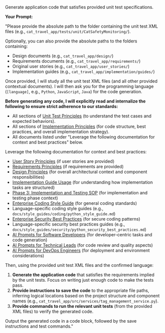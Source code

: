 Generate application code that satisfies provided unit test specifications.

**Your Prompt:**

"Please provide the absolute path to the folder containing the unit test XML files (e.g., `cat_travel_app/tests/unit/CatSafetyMonitoring/`).

Optionally, you can also provide the absolute paths to the folders containing:
- Design documents (e.g., `cat_travel_app/design/`)
- Requirements documents (e.g., `cat_travel_app/requirements/`)
- Original user stories (e.g., `cat_travel_app/user_stories/`)
- Implementation guides (e.g., `cat_travel_app/implementation/guides/`)

Once provided, I will study all the unit test XML files (and all other provided contextual documents). I will then ask you for the programming language (`[language]`, e.g., `Python`, `JavaScript`, `Java`) for the code generation.

**Before generating any code, I will explicitly read and internalize the following to ensure strict adherence to our standards:**
- All sections of [Unit Test Principles](../../1_principles/1.5_unit_test_principles.md) (to understand the test cases and expected behaviors).
- All sections of [Implementation Principles](../../1_principles/1.4_implementation_principles.md) (for code structure, best practices, and overall implementation strategy).
- All documents listed under "Leverage the following documentation for context and best practices" below.

Leverage the following documentation for context and best practices:
- [User Story Principles](../../1_principles/1.1_user_story_principles.md) (if user stories are provided)
- [Requirements Principles](../../1_principles/1.2_requirements_principles.md) (if requirements are provided)
- [Design Principles](../../1_principles/1.3_design_principles.md) (for overall architectural context and component responsibilities)
- [Implementation Guide Usage](../../3_guides/3.4_implementation_guide_usage.md) (for understanding how implementation tasks are structured)
- [Phase 3: Implementation and Testing SOP](../../docs/SOPs/phase_3_implementation_testing_sop.md) (for implementation and testing phase context)
- [Enterprise Coding Style Guide](../../docs/enterprise_coding_style_guide.md) (for general coding standards)
- Language-specific coding style guides (e.g., `docs/style_guides/coding/python_style_guide.md`)
- [Enterprise Security Best Practices](../../docs/enterprise_security_best_practices.md) (for secure coding patterns)
- Language-specific security best practices guides (e.g., `docs/style_guides/security/python_security_best_practices.md`)
- [AI Prompts for Software Developers](../roles/software_developers_prompts.md) (for developer-centric tasks and code generation)
- [AI Prompts for Technical Leads](../roles/technical_lead_prompts.md) (for code review and quality aspects)
- [AI Prompts for DevOps Engineers](../roles/devops_engineer_prompts.md) (for deployment and environment considerations)

Then, using the provided unit test XML files and the confirmed language:
1.  **Generate the application code** that satisfies the requirements implied by the unit tests. Focus on writing just enough code to make the tests pass.
2.  **Provide instructions to save the code** to the appropriate file paths, inferring logical locations based on the project structure and component names (e.g., `cat_travel_app/src/services/tag_management_service.py`).
3.  **Provide commands to run the relevant unit tests** (from the provided XML files) to verify the generated code.

Output the generated code in a code block, followed by the save instructions and test commands."
